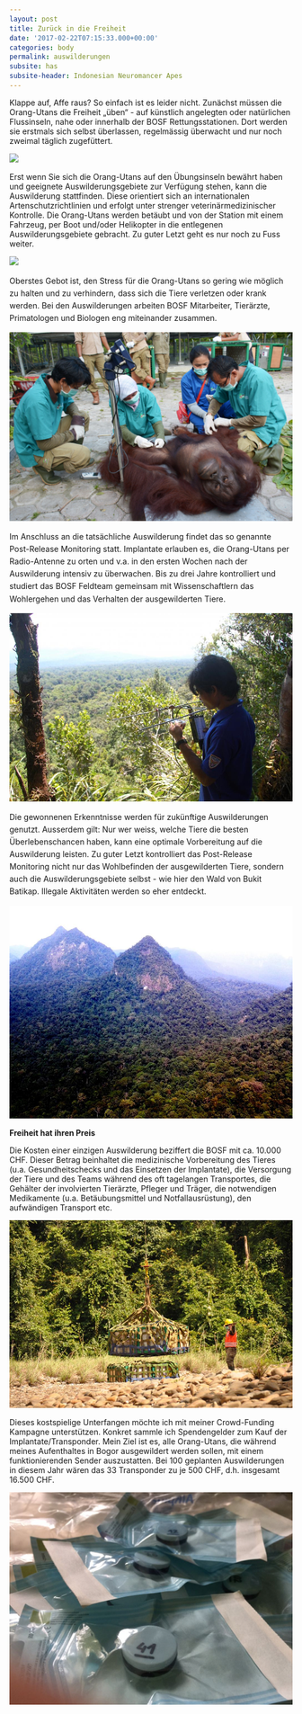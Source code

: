 ```yaml
---
layout: post
title: Zurück in die Freiheit
date: '2017-02-22T07:15:33.000+00:00'
categories: body
permalink: auswilderungen
subsite: has
subsite-header: Indonesian Neuromancer Apes
---
```

Klappe auf, Affe raus? So einfach ist es leider nicht. Zunächst müssen die Orang-Utans die Freiheit „üben“ - auf künstlich angelegten oder natürlichen Flussinseln, nahe oder innerhalb der BOSF Rettungsstationen. Dort werden sie erstmals sich selbst überlassen, regelmässig überwacht und nur noch zweimal täglich zugefüttert.

![](/uploads/2017/03/04/IMG%202677%20Totti,%20Raymond,%20Kenji,%20Arnold.JPG)

Erst wenn Sie sich die Orang-Utans auf den Übungsinseln bewährt haben und geeignete Auswilderungsgebiete zur Verfügung stehen, kann die Auswilderung stattfinden. Diese orientiert sich an internationalen Artenschutzrichtlinien und erfolgt unter strenger veterinärmedizinischer Kontrolle. Die Orang-Utans werden betäubt und von der Station mit einem Fahrzeug, per Boot und/oder Helikopter in die entlegenen Auswilderungsgebiete gebracht. Zu guter Letzt geht es nur noch zu Fuss weiter.

![](/uploads/2017/03/04/Foto%20by%20Mbak%20Pauline.JPG)

<span style="line-height: 1.58;">Oberstes Gebot ist, den Stress für die Orang-Utans so gering wie möglich zu halten und zu verhindern, dass sich die Tiere verletzen oder krank werden. Bei den Auswilderungen arbeiten BOSF Mitarbeiter, Tierärzte, Primatologen und Biologen eng miteinander zusammen. </span>

![](/uploads/2017/03/04/sedation.jpg)

<span style="line-height: 1.58;">Im Anschluss an die tatsächliche Auswilderung findet das so genannte Post-Release Monitoring statt. Implantate erlauben es, die Orang-Utans per Radio-Antenne zu orten und v.a. in den ersten Wochen nach der Auswilderung intensiv zu überwachen. Bis zu drei Jahre kontrolliert und studiert das BOSF Feldteam gemeinsam mit Wissenschaftlern das Wohlergehen und das Verhalten der ausgewilderten Tiere. </span>

![](/uploads/2017/03/04/schutzgebiete_Bukit_Batiukap_PRM.jpg)

<span style="line-height: 1.58;">Die gewonnenen Erkenntnisse werden für zukünftige Auswilderungen genutzt. Ausserdem gilt: Nur wer weiss, welche Tiere die besten Überlebenschancen haben, kann eine optimale Vorbereitung auf die Auswilderung leisten. Zu guter Letzt kontrolliert das Post-Release Monitoring nicht nur das Wohlbefinden der ausgewilderten Tiere, sondern auch die Auswilderungsgebiete selbst - wie hier den Wald von Bukit Batikap. Illegale Aktivitäten werden so eher entdeckt.</span>

![](/uploads/2017/03/04/schutzgebiete_Bukit_Batikap.jpg)

**Freiheit hat ihren Preis**

Die Kosten einer einzigen Auswilderung beziffert die BOSF mit ca. 10.000 CHF. Dieser Betrag beinhaltet die medizinische Vorbereitung des Tieres (u.a. Gesundheitschecks und das Einsetzen der Implantate), die Versorgung der Tiere und des Teams während des oft tagelangen Transportes, die Gehälter der involvierten Tierärzte, Pfleger und Träger, die notwendigen Medikamente (u.a. Betäubungsmittel und Notfallausrüstung), den aufwändigen Transport etc.

![](/uploads/2017/03/04/schutzgebiete_Bukit_Batikap_heliI.jpg)

Dieses kostspielige Unterfangen möchte ich mit meiner Crowd-Funding Kampagne unterstützen. Konkret sammle ich Spendengelder zum Kauf der Implantate/Transponder. Mein Ziel ist es, alle Orang-Utans, die während meines Aufenthaltes in Bogor ausgewildert werden sollen, mit einem funktionierenden Sender auszustatten. Bei 100 geplanten Auswilderungen in diesem Jahr wären das 33 Transponder zu je 500 CHF, d.h. insgesamt 16.500 CHF.

![](/uploads/2017/03/04/IMG-20170226-WA0003.jpg)
